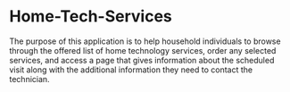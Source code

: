 # Home-Tech-Services
The purpose of this application is to help household individuals to browse through the offered list of home technology services, order any selected services, and access a page that gives information about the scheduled visit along with the additional information they need to contact the technician.
